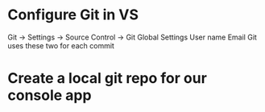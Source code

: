 # Configure Git in VS
Git -> Settings -> Source Control -> Git Global Settings
User name
Email
Git uses these two for each commit

# Create a local git repo for our console app